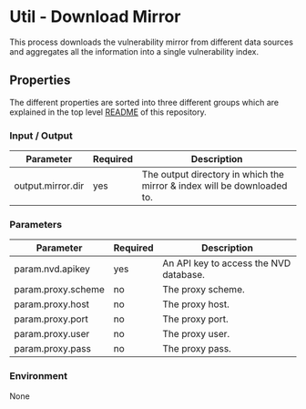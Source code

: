 # Util - Download Mirror

This process downloads the vulnerability mirror from different data sources and aggregates all the information into
a single vulnerability index.

## Properties

The different properties are sorted into three different groups which are explained in the top level [README](../../README.md)
of this repository.

### Input / Output
| Parameter         | Required | Description                                                             |
|-------------------|----------|-------------------------------------------------------------------------|
| output.mirror.dir | yes      | The output directory in which the mirror & index will be downloaded to. |


### Parameters
| Parameter          | Required | Description                            |
|--------------------|----------|----------------------------------------|
| param.nvd.apikey   | yes      | An API key to access the NVD database. |
| param.proxy.scheme | no       | The proxy scheme.                      |
| param.proxy.host   | no       | The proxy host.                        |
| param.proxy.port   | no       | The proxy port.                        |
| param.proxy.user   | no       | The proxy user.                        |
| param.proxy.pass   | no       | The proxy pass.                        |


### Environment
None